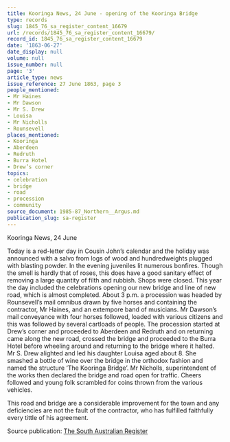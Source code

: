```yaml
---
title: Kooringa News, 24 June - opening of the Kooringa Bridge
type: records
slug: 1845_76_sa_register_content_16679
url: /records/1845_76_sa_register_content_16679/
record_id: 1845_76_sa_register_content_16679
date: '1863-06-27'
date_display: null
volume: null
issue_number: null
page: '3'
article_type: news
issue_reference: 27 June 1863, page 3
people_mentioned:
- Mr Haines
- Mr Dawson
- Mr S. Drew
- Louisa
- Mr Nicholls
- Rounsevell
places_mentioned:
- Kooringa
- Aberdeen
- Redruth
- Burra Hotel
- Drew’s corner
topics:
- celebration
- bridge
- road
- procession
- community
source_document: 1985-87_Northern__Argus.md
publication_slug: sa-register
---
```


Kooringa News, 24 June

Today is a red-letter day in Cousin John’s calendar and the holiday was announced with a salvo from logs of wood and hundredweights plugged with blasting powder.  In the evening juveniles lit numerous bonfires.  Though the smell is hardly that of roses, this does have a good sanitary effect of removing a large quantity of filth and rubbish.  Shops were closed.  This year the day included the celebrations opening our new bridge and line of new road, which is almost completed.  About 3 p.m. a procession was headed by Rounsevell’s mail omnibus drawn by five horses and containing the contractor, Mr Haines, and an extempore band of musicians.   Mr Dawson’s mail conveyance with four horses followed, loaded with various citizens and this was followed by several cartloads of people.  The procession started at Drew’s corner and proceeded to Aberdeen and Redruth and on returning came along the new road, crossed the bridge and proceeded to the Burra Hotel before wheeling around and returning to the bridge where it halted.  Mr S. Drew alighted and led his daughter Louisa aged about 8.  She smashed a bottle of wine over the bridge in the orthodox fashion and named the structure ‘The Kooringa Bridge’.  Mr Nicholls, superintendent of the works then declared the bridge and road open for traffic.  Cheers followed and young folk scrambled for coins thrown from the various vehicles.

This road and bridge are a considerable improvement for the town and any deficiencies are not the fault of the contractor, who has fulfilled faithfully every tittle of his agreement.

Source publication: [The South Australian Register](/publications/sa-register/)
